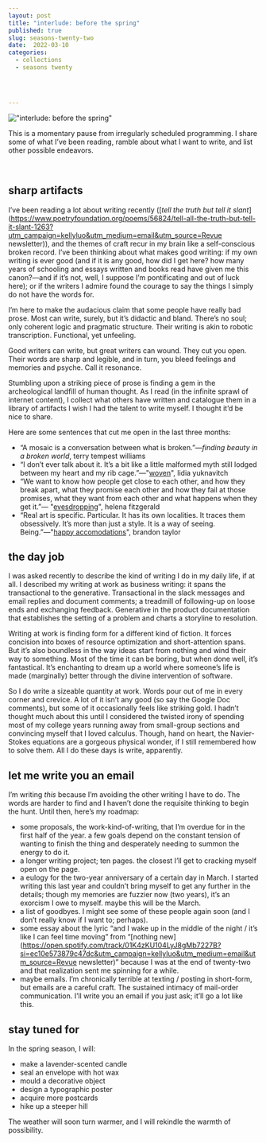 ```yaml
---
layout: post
title: "interlude: before the spring"
published: true
slug: seasons-twenty-two
date:  2022-03-10
categories:
  - collections
  - seasons twenty




---
```


!["interlude: before the spring"]({{site.baseurl}}/images/interludes_spring.png)

This is a momentary pause from irregularly scheduled programming. I share some of what I’ve been reading, ramble about what I want to write, and list other possible endeavors.

<!--more-->

<br />

## sharp artifacts

I’ve been reading a lot about writing recently ([*tell the truth but tell it slant*](https://www.poetryfoundation.org/poems/56824/tell-all-the-truth-but-tell-it-slant-1263?utm_campaign=kellyluo&utm_medium=email&utm_source=Revue newsletter)), and the themes of craft recur in my brain like a self-conscious broken record. I’ve been thinking about what makes good writing: if my own writing is ever good (and if it is any good, how did I get here? how many years of schooling and essays written and books read have given me this canon?—and if it’s not, well, I suppose I’m pontificating and out of luck here); or if the writers I admire found the courage to say the things I simply do not have the words for.

I’m here to make the audacious claim that some people have really bad prose. Most can write, surely, but it’s didactic and bland. There’s no soul; only coherent logic and pragmatic structure. Their writing is akin to robotic transcription. Functional, yet unfeeling.

Good writers can write, but great writers can wound. They cut you open. Their words are sharp and legible, and in turn, you bleed feelings and memories and psyche. Call it resonance.

Stumbling upon a striking piece of prose is finding a gem in the archeological landfill of human thought. As I read (in the infinite sprawl of internet content), I collect what others have written and catalogue them in a library of artifacts I wish I had the talent to write myself. I thought it’d be nice to share.

Here are some sentences that cut me open in the last three months:

- “A mosaic is a conversation between what is broken.”—*finding beauty in a broken world*, terry tempest williams
- “I don’t ever talk about it. It’s a bit like a little malformed myth still lodged between my heart and my rib cage.”—"[woven](https://www.guernicamag.com/woven)", lidia yuknavitch
- “We want to know how people get close to each other, and how they break apart, what they promise each other and how they fail at those promises, what they want from each other and what happens when they get it.”— "[evesdropping](https://griefbacon.substack.com/p/eavesdropping)", helena fitzgerald
- “Real art is specific. Particular. It has its own localities. It traces them obsessively. It’s more than just a style. It is a way of seeing. Being.”—"[happy accomodations](https://blgtylr.substack.com/p/happy-accommodations)", brandon taylor



## the day job

I was asked recently to describe the kind of writing I do in my daily life, if at all. I described my writing at work as business writing: it spans the transactional to the generative. Transactional in the slack messages and email replies and document comments; a treadmill of following-up on loose ends and exchanging feedback. Generative in the product documentation that establishes the setting of a problem and charts a storyline to resolution.

Writing at work is finding form for a different kind of fiction. It forces concision into boxes of resource optimization and short-attention spans. But it’s also boundless in the way ideas start from nothing and wind their way to something. Most of the time it can be boring, but when done well, it’s fantastical. It’s enchanting to dream up a world where someone’s life is made (marginally) better through the divine intervention of software.

So I do write a sizeable quantity at work. Words pour out of me in every corner and crevice. A lot of it isn’t any good (so say the Google Doc comments), but some of it occasionally feels like striking gold. I hadn’t thought much about this until I considered the twisted irony of spending most of my college years running away from small-group sections and convincing myself that I loved calculus. Though, hand on heart, the Navier-Stokes equations are a gorgeous physical wonder, if I still remembered how to solve them. All I do these days is write, apparently.



## let me write you an email

I’m writing *this* because I’m avoiding the other writing I have to do. The words are harder to find and I haven’t done the requisite thinking to begin the hunt. Until then, here’s my roadmap:

- some proposals, the work-kind-of-writing, that I’m overdue for in the first half of the year. a few goals depend on the constant tension of wanting to finish the thing and desperately needing to summon the energy to do it.
- a longer writing project; ten pages. the closest I’ll get to cracking myself open on the page.
- a eulogy for the two-year anniversary of a certain day in March. I started writing this last year and couldn’t bring myself to get any further in the details; though my memories are fuzzier now (two years), it’s an exorcism I owe to myself. maybe this will be the March.
- a list of goodbyes. I might see some of these people again soon (and I don’t really know if I want to; perhaps).
- some essay about the lyric “and I wake up in the middle of the night / it’s like I can feel time moving” from “[nothing new](https://open.spotify.com/track/01K4zKU104LyJ8gMb7227B?si=ec10e573879c47dc&utm_campaign=kellyluo&utm_medium=email&utm_source=Revue newsletter)” because I was at the end of twenty-two and that realization sent me spinning for a while.
- maybe emails. I’m chronically terrible at texting / posting in short-form, but emails are a careful craft. The sustained intimacy of mail-order communication. I’ll write you an email if you just ask; it’ll go a lot like this.



## stay tuned for

In the spring season, I will:

- make a lavender-scented candle
- seal an envelope with hot wax
- mould a decorative object
- design a typographic poster
- acquire more postcards
- hike up a steeper hill

The weather will soon turn warmer, and I will rekindle the warmth of possibility.
